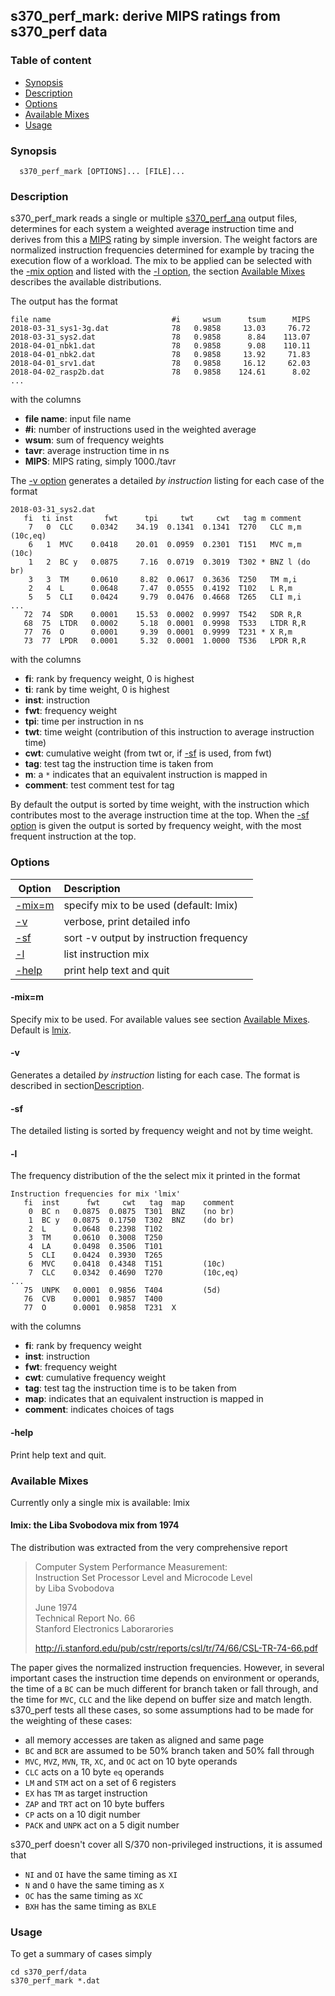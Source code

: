 ## s370_perf_mark: derive MIPS ratings from s370_perf data 

### Table of content

- [Synopsis](#user-content-synopsis)
- [Description](#user-content-description)
- [Options](#user-content-options)
- [Available Mixes](#user-content-mix)
- [Usage](#user-content-usage)

### Synopsis <a name="synopsis"></a>
```
  s370_perf_mark [OPTIONS]... [FILE]...
```

### Description <a name="description"></a>
s370_perf_mark reads a single or multiple [s370_perf_ana](s370_perf_ana.md)
output files, determines for each system a weighted average instruction time
and derives from this a
[MIPS](https://en.wikipedia.org/wiki/Instructions_per_second#MIPS)
rating by simple inversion.
The weight factors are normalized instruction frequencies determined
for example by tracing the execution flow of a workload. The mix to
be applied can be selected with the [-mix option](#user-content-opt-mix)
and listed with the [-l option](#user-content-opt-l), the section
[Available Mixes](#user-content-mix) describes the available distributions.

The output has the format
```
file name                           #i     wsum      tsum      MIPS
2018-03-31_sys1-3g.dat              78   0.9858     13.03     76.72
2018-03-31_sys2.dat                 78   0.9858      8.84    113.07
2018-04-01_nbk1.dat                 78   0.9858      9.08    110.11
2018-04-01_nbk2.dat                 78   0.9858     13.92     71.83
2018-04-01_srv1.dat                 78   0.9858     16.12     62.03
2018-04-02_rasp2b.dat               78   0.9858    124.61      8.02
...
```

with the columns
- **file name**: input file name
- **#i**: number of instructions used in the weighted average
- **wsum**: sum of frequency weights
- **tavr**: average instruction time in ns
- **MIPS**: MIPS rating, simply 1000./tavr

The [-v option](#user-content-opt-v) generates a detailed _by instruction_
listing for each case of the format
```
2018-03-31_sys2.dat
   fi  ti inst       fwt      tpi     twt     cwt   tag m comment
    7   0  CLC    0.0342    34.19  0.1341  0.1341  T270   CLC m,m (10c,eq)
    6   1  MVC    0.0418    20.01  0.0959  0.2301  T151   MVC m,m (10c)
    1   2  BC y   0.0875     7.16  0.0719  0.3019  T302 * BNZ l (do br)
    3   3  TM     0.0610     8.82  0.0617  0.3636  T250   TM m,i
    2   4  L      0.0648     7.47  0.0555  0.4192  T102   L R,m
    5   5  CLI    0.0424     9.79  0.0476  0.4668  T265   CLI m,i
...
   72  74  SDR    0.0001    15.53  0.0002  0.9997  T542   SDR R,R
   68  75  LTDR   0.0002     5.18  0.0001  0.9998  T533   LTDR R,R
   77  76  O      0.0001     9.39  0.0001  0.9999  T231 * X R,m
   73  77  LPDR   0.0001     5.32  0.0001  1.0000  T536   LPDR R,R
```
with the columns
- **fi**: rank by frequency weight, 0 is highest
- **ti**: rank by time weight, 0 is highest
- **inst**: instruction
- **fwt**: frequency weight
- **tpi**: time per instruction in ns
- **twt**: time weight (contribution of this instruction to average
  instruction time)
- **cwt**: cumulative weight (from twt or, if [-sf](#user-content-opt-sf)
  is used, from fwt)
- **tag**: test tag the instruction time is taken from
- **m**: a `*` indicates that an equivalent instruction is mapped in
- **comment**: test comment test for tag

By default the output is sorted by time weight, with the instruction which
contributes most to the average instruction time at the top.
When the [-sf option](#user-content-opt-sf) is given the output is sorted
by frequency weight, with the most frequent instruction at the top.

### Options <a name="options"></a> 

| Option | Description |
| ------ | :---------- |
| [-mix=m](#user-content-opt-mix)  | specify mix to be used (default: lmix) |
| [-v](#user-content-opt-v)        | verbose, print detailed info |
| [-sf](#user-content-opt-sf)      | sort -v output by instruction frequency |
| [-l](#user-content-opt-l)        | list instruction mix |
| [-help](#user-content-opt-help)  | print help text and quit |

#### -mix=m <a name="opt-mix"></a>
Specify mix to be used. For available values see section
[Available Mixes](#user-content-mix). Default is [lmix](#user-content-mix-lmix).

#### -v <a name="opt-v"></a>
Generates a detailed _by instruction_ listing for each case.
The format is described in section[Description](#user-content-description).

#### -sf <a name="opt-sf"></a>
The detailed listing is sorted by frequency weight and not by time weight.

#### -l <a name="opt-l"></a>
The frequency distribution of the the select mix it printed in the format
```
Instruction frequencies for mix 'lmix'
   fi  inst      fwt     cwt   tag  map    comment
    0  BC n   0.0875  0.0875  T301  BNZ    (no br)
    1  BC y   0.0875  0.1750  T302  BNZ    (do br)
    2  L      0.0648  0.2398  T102         
    3  TM     0.0610  0.3008  T250         
    4  LA     0.0498  0.3506  T101         
    5  CLI    0.0424  0.3930  T265         
    6  MVC    0.0418  0.4348  T151         (10c)
    7  CLC    0.0342  0.4690  T270         (10c,eq)
...
   75  UNPK   0.0001  0.9856  T404         (5d)
   76  CVB    0.0001  0.9857  T400         
   77  O      0.0001  0.9858  T231  X 
```

with the columns
- **fi**: rank by frequency weight
- **inst**: instruction
- **fwt**: frequency weight
- **cwt**: cumulative frequency weight
- **tag**: test tag the instruction time is to be taken from
- **map**: indicates that an equivalent instruction is mapped in
- **comment**: indicates choices of tags

#### -help <a name="opt-help"></a>
Print help text and quit.

### Available Mixes  <a name="mix"></a>
Currently only a single mix is available: lmix

#### lmix: the Liba Svobodova mix from 1974 <a name="mix-lmix"></a>
The distribution was extracted from the very comprehensive report
> Computer System Performance Measurement:  
>   Instruction Set Processor Level and Microcode Level  
> by Liba Svobodova  
>   
> June 1974  
> Technical Report No. 66  
> Stanford Electronics Laborarories
>  
> http://i.stanford.edu/pub/cstr/reports/csl/tr/74/66/CSL-TR-74-66.pdf

The paper gives the normalized instruction frequencies. However, in
several important cases the instruction time depends on environment or
operands, the time of a `BC` can be much different for branch taken or
fall through, and the time for `MVC`, `CLC` and the like depend on
buffer size and match length. s370_perf tests all these cases, so some
assumptions had to be made for the weighting of these cases:
- all memory accesses are taken as aligned and same page
- `BC` and `BCR` are assumed to be 50% branch taken and 50% fall through
- `MVC`, `MVZ`, `MVN`, `TR`, `XC`, and `OC` act on 10 byte operands
- `CLC` acts on a 10 byte `eq` operands
- `LM` and `STM` act on a set of 6 registers
- `EX` has `TM` as target instruction
- `ZAP` and `TRT` act on 10 byte buffers
- `CP` acts on a 10 digit number
- `PACK` and `UNPK` act on a 5 digit number

s370_perf doesn't cover all S/370 non-privileged instructions,
it is assumed that
- `NI` and `OI` have the same timing as `XI`
- `N` and `O` have the same timing as `X`
- `OC` has the same timing as `XC`
- `BXH` has the same timing as `BXLE`

### Usage <a name="usage"></a>

To get a summary of cases simply
```
cd s370_perf/data
s370_perf_mark *.dat
```
